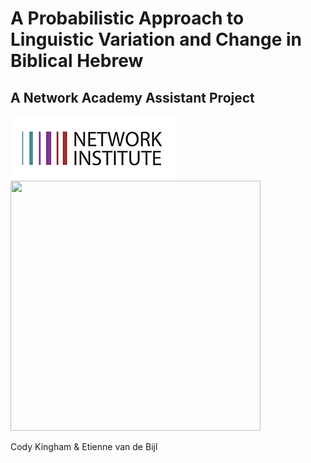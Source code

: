 # A Probabilistic Approach to Linguistic Variation and Change in Biblical Hebrew
## A Network Academy Assistant Project
![Network Institute](images/network_institute.png)
<img src="../images/etcbc_logo.png\" height=400 width=400>

Cody Kingham & Etienne van de Bijl

